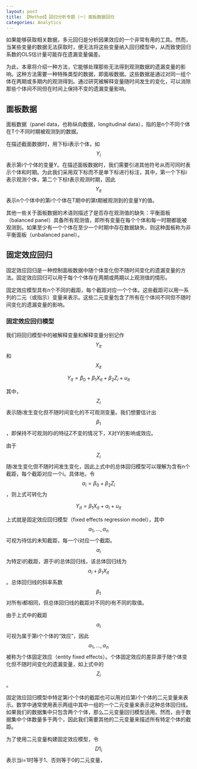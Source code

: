 ```yaml
---
layout: post
title: 【Method】回归分析专题（一）面板数据回归
categories: Analytics
---
```


如果能够获取相关数据，多元回归是分析因果效应的一个非常有用的工具。然而，当某些变量的数据无法获取时，便无法将这些变量纳入回归模型中，从而致使回归系数的OLS估计量可能存在遗漏变量偏差。

为此，本章将介绍一种方法，它能够处理那些无法得到观测数据的遗漏变量的影响。这种方法需要一种特殊类型的数据，即面板数据。这些数据是通过对同一组个体在两期或多期内的观测得到。通过研究被解释变量随时间发生的变化，可以消除那些个体间不同但在时间上保持不变的遗漏变量影响。

## 面板数据

面板数据（panel data，也称纵向数据，longitudinal data），指的是n个不同个体在T个不同时期被观测到的数据。

在描述截面数据时，用下标i表示个体，如$$Y_i$$表示第i个个体的变量Y。在描述面板数据时，我们需要引进其他符号从而可同时表示个体和时期。为此我们采用双下标而不是单下标进行标注，其中，第一个下标i表示观测个体，第二个下标t表示观测时期，因此$$Y_{it}$$表示n个个体中的第i个个体在T期中的第t期被观测到的变量Y的值。

其他一些关于面板数据的术语则描述了是否存在观测值的缺失：平衡面板（balanced panel）具备所有观测值，即所有变量在每个个体和每一时期都能被观测到。如果至少有一个个体在至少一个时期中存在数据缺失，则这种面板称为非平衡面板（unbalanced panel）。

## 固定效应回归

固定效应回归是一种控制面板数据中随个体变化但不随时间变化的遗漏变量的方法。固定效应回归可以用于每个个体存在两期或两期以上观测值的情形。

固定效应模型具有n个不同的截距，每个截距对应一个个体。这些截距可以用一系列的二元（或指示）变量来表示。这些二元变量包含了所有在个体间不同但不随时间变化的遗漏变量的影响。

### 固定效应回归模型

我们将回归模型中的被解释变量和解释变量分别记作$$Y_{it}$$和$$X_{it}$$

$$Y_{it}=\beta_0 + \beta_1 X_{it} + \beta_2 Z_i + u_{it}$$

其中，$$Z_i$$表示随i发生变化但不随时间变化的不可观测变量。我们想要估计出$$\beta_1$$，即保持不可观测的i的特征Z不变的情况下，X对Y的影响或效应。

由于$$Z_i$$随i发生变化但不随时间发生变化，因此上式中的总体回归模型可以理解为含有n个截距，每个截距对应一个i。具体地，令$$\alpha_i = \beta_0 + \beta_2 Z_i$$，则上式可转化为

$$Y_{it} = \beta_1 X_{it} + \alpha_i + u_{it}$$

上式就是固定效应回归模型（fixed effects regression model），其中$$\alpha_1, ..., \alpha_n$$可视为待估的未知截距，每一个i对应一个截距。$$\alpha_i$$为特定i的截距，源于i的总体回归线，该总体回归线为$$\alpha_i +\beta_1 X_{it}$$。总体回归线的斜率系数$$\beta_1$$对所有i都相同，但总体回归线的截距对不同的i有不同的取值。

由于上式中的截距$$\alpha_i$$可视为属于第i个个体的“效应”，因此$$\alpha_1, ..., \alpha_n$$被称为个体固定效应（entity fixed effects）。个体固定效应的差异源于随个体变化但不随时间变化的遗漏变量，如上式中的$$Z_i$$。

固定效应回归模型中特定第i个个体的截距也可以用对应第i个个体的二元变量来表示。数学中通常使用表示两组中其中一组的一个二元变量来表示这种总体回归线。如果我们的数据集中只包含两个个体，那么二元变量回归模型适用。然而，由于数据集中个体数量多于两个，因此我们需要其他的二元变量来描述所有特定个体的截距。

为了使用二元变量构建固定效应模型，令$$D1_i$$表示当i=1时等于1、否则等于0的二元变量，